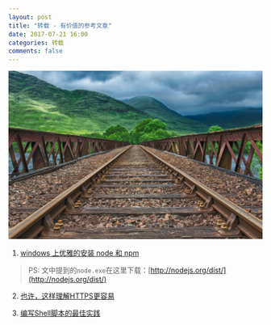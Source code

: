 ```yaml
---
layout: post
title: "转载 - 有价值的参考文章"
date: 2017-07-21 16:00
categories: 转载
comments: false
---
```


![](https://github.com/ldjhust/ldjhust.github.io/blob/master/imgs/reference-article/title.jpg?raw=true)

1. [windows 上优雅的安装 node 和 npm](http://imweb.io/topic/57289aa78a0819f17b7d9d5e)
>PS: 文中提到的`node.exe`在这里下载：[http://nodejs.org/dist/](http://nodejs.org/dist/)

2. [也许，这样理解HTTPS更容易](http://kb.cnblogs.com/page/563885/)

3. [编写Shell脚本的最佳实践](http://kb.cnblogs.com/page/574767/)
